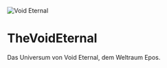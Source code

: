 ![Void Eternal]([image-url](https://github.com/HermiSin/TheVoidEternal/blob/main/Bilder/Aethros1.png))

# TheVoidEternal
Das Universum von Void Eternal, dem Weltraum Epos.

